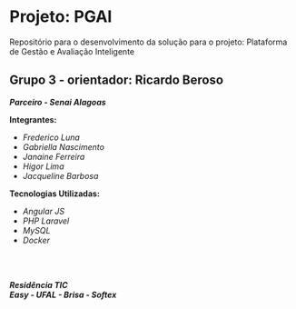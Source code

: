 # Projeto: PGAI

Repositório para o desenvolvimento da solução para o projeto: Plataforma de Gestão e Avaliação Inteligente

## Grupo 3 - orientador: Ricardo Beroso

 **_Parceiro - Senai Alagoas_** 

**Integrantes:** <br> 
* _Frederico Luna_ <br>
* _Gabriella Nascimento_ <br>
* _Janaine Ferreira_ <br>
* _Higor Lima_ <br>
* _Jacqueline Barbosa_ <br>

**Tecnologias Utilizadas:** <br> 
* _Angular JS_ <br>
* _PHP Laravel_ <br>
* _MySQL_ <br>
* _Docker_ <br>
  
<br>
<br>

  ***Residência TIC*** <br>
  ***Easy - UFAL - Brisa - Softex***
